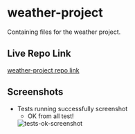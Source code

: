 # weather-project
Containing files for the weather project.

## Live Repo Link

[weather-project repo link](https://bel-lloyd.github.io/weather-project/)

## Screenshots

- Tests running successfully screenshot
    - OK from all test!
    <img src="" alt="tests-ok-screenshot"/>